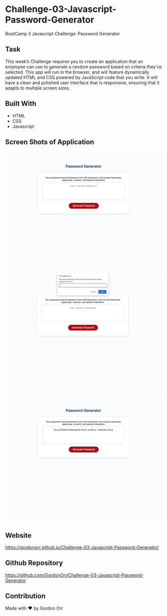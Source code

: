 # Challenge-03-Javascript-Password-Generator
BootCamp 3 Javascript Challenge: Password Generator

## Task
This week’s Challenge requires you to create an application that an employee can use to generate a random password based on criteria they’ve selected. This app will run in the browser, and will feature dynamically updated HTML and CSS powered by JavaScript code that you write. It will have a clean and polished user interface that is responsive, ensuring that it adapts to multiple screen sizes.

## Built With
* HTML
* CSS
* Javascript

## Screen Shots of Application
![Screen Shot Two](assets/images/screen-shot-one-for-readme.png?raw=true "Screen Shot Two")
![Screen Shot One](assets/images/screen-shot-two-for-readme.png?raw=true "Screen Shot One")
![Screen Shot One](assets/images/screen-shot-three-for-readme.png?raw=true "Screen Shot One")

## Website
https://gordonorr.github.io/Challenge-03-Javascript-Password-Generator/

## Github Repository
https://github.com/GordonOrr/Challenge-03-Javascript-Password-Generator



## Contribution
Made with ❤️ by Gordon Orr

